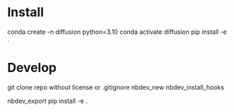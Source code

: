 # Install
conda create -n diffusion python=3.10
conda activate diffusion
pip install -e .

# Develop
git clone repo without license or .gitignore
nbdev_new
nbdev_install_hooks

nbdev_export
pip install -e .

